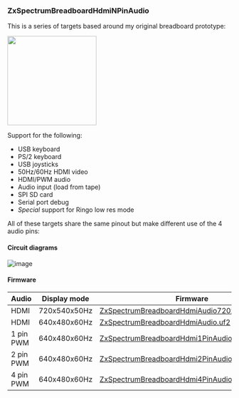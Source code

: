 ### ZxSpectrumBreadboardHdmiNPinAudio
This is a series of targets based around my original breadboard prototype:

<img src="pico_zxspectrum_prototype_1.jpg" height="200"/>

Support for the following:
* USB keyboard
* PS/2 keyboard
* USB joysticks
* 50Hz/60Hz HDMI video
* HDMI/PWM audio
* Audio input (load from tape)
* SPI SD card
* Serial port debug
* *Special* support for Ringo low res mode

All of these targets share the same pinout but make different use of the 4 audio pins:

#### Circuit diagrams

![image](ZxSpectrumBreadboardHdmi4PinAudio.png)

#### Firmware
| Audio | Display mode | Firmware |
| - | - | - |
| HDMI | 720x540x50Hz | [ZxSpectrumBreadboardHdmiAudio720x540x50Hz.uf2](/uf2/ZxSpectrumBreadboardHdmiAudio720x540x50Hz.uf2) |
| HDMI | 640x480x60Hz | [ZxSpectrumBreadboardHdmiAudio.uf2](/uf2/ZxSpectrumBreadboardHdmiAudio.uf2) |
| 1 pin PWM | 640x480x60Hz | [ZxSpectrumBreadboardHdmi1PinAudio.uf2](/uf2/ZxSpectrumBreadboardHdmi1PinAudio.uf2) |
| 2 pin PWM | 640x480x60Hz | [ZxSpectrumBreadboardHdmi2PinAudio.uf2](/uf2/ZxSpectrumBreadboardHdmi2PinAudio.uf2) |
| 4 pin PWM | 640x480x60Hz | [ZxSpectrumBreadboardHdmi4PinAudio.uf2](/uf2/ZxSpectrumBreadboardHdmi4PinAudio.uf2) |
